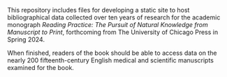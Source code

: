 This repository includes files for developing a static site to host bibliographical data collected over ten years of research for the academic monograph _Reading Practice: The Pursuit of Natural Knowledge from Manuscript to Print_, forthcoming from The University of Chicago Press in Spring 2024. 

When finished, readers of the book should be able to access data on the nearly 200 fifteenth-century English medical and scientific manuscripts examined for the book.